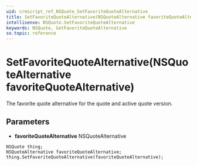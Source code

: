 ```yaml
---
uid: crmscript_ref_NSQuote_SetFavoriteQuoteAlternative
title: SetFavoriteQuoteAlternative(NSQuoteAlternative favoriteQuoteAlternative)
intellisense: NSQuote.SetFavoriteQuoteAlternative
keywords: NSQuote, GetFavoriteQuoteAlternative
so.topic: reference
---
```


# SetFavoriteQuoteAlternative(NSQuoteAlternative favoriteQuoteAlternative)

The favorite quote alternative for the quote and active quote version.

## Parameters

* **favoriteQuoteAlternative** NSQuoteAlternative

```crmscript
NSQuote thing;
NSQuoteAlternative favoriteQuoteAlternative;
thing.SetFavoriteQuoteAlternative(favoriteQuoteAlternative);
```

